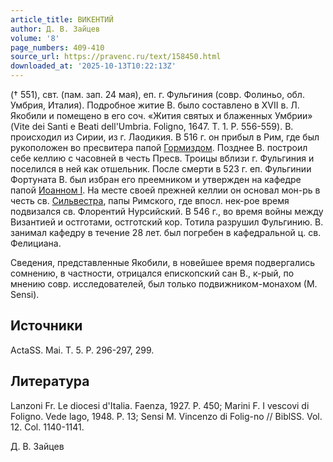 ```yaml
---
article_title: ВИКЕНТИЙ
author: Д. В. Зайцев
volume: '8'
page_numbers: 409-410
source_url: https://pravenc.ru/text/158450.html
downloaded_at: '2025-10-13T10:22:13Z'
---
```


(† 551), свт. (пам. зап. 24 мая), еп. г. Фульгиния (совр. Фолиньо, обл. Умбрия, Италия). Подробное житие В. было составлено в XVII в. Л. Якобили и помещено в его соч. «Жития святых и блаженных Умбрии» (Vite dei Santi e Beati dell'Umbria. Foligno, 1647. T. 1. P. 556-559). В. происходил из Сирии, из г. Лаодикия. В 516 г. он прибыл в Рим, где был рукоположен во пресвитера папой [Гормиздом](https://pravenc.ru/text/Гормиздом.html). Позднее В. построил себе келлию с часовней в честь Пресв. Троицы вблизи г. Фульгиния и поселился в ней как отшельник. После смерти в 523 г. еп. Фульгинии Фортуната В. был избран его преемником и утвержден на кафедре папой [Иоанном I](<https://pravenc.ru/text/Иоанном I.html>). На месте своей прежней келлии он основал мон-рь в честь св. [Сильвестра](https://pravenc.ru/text/Сильвестра.html), папы Римского, где впосл. нек-рое время подвизался св. Флорентий Нурсийский. В 546 г., во время войны между Византией и остготами, остготский кор. Тотила разрушил Фульгинию. В. занимал кафедру в течение 28 лет. был погребен в кафедральной ц. св. Фелициана.

Сведения, представленные Якобили, в новейшее время подвергались сомнению, в частности, отрицался епископский сан В., к-рый, по мнению совр. исследователей, был только подвижником-монахом (М. Sensi).

## Источники

ActaSS. Mai. T. 5. P. 296-297, 299.

## Литература

Lanzoni Fr. Le diocesi d'Italia. Faenza, 1927. P. 450; Marini F. I vescovi di Foligno. Vede lago, 1948. P. 13; Sensi M. Vincenzo di Folig-no // BiblSS. Vol. 12. Col. 1140-1141.

Д. В. Зайцев

